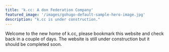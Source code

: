 ```yaml
---
title: 'k.cc: A don Federation Company'
featured_image: '/images/gohugo-default-sample-hero-image.jpg'
description: "k.cc is under construction."
---
```


Welcome to the new home of k.cc, please bookmark this website and check back in a couple of days. The website is still under construction but it should be completed soon.
